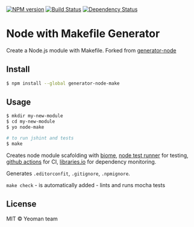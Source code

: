 [![NPM version][npm-image]][npm-url]
[![Build Status][build-image]][build-url]
[![Dependency Status][deps-image]][deps-url]

# Node with Makefile Generator

Create a Node.js module with Makefile. Forked from [generator-node]

## Install

```sh
$ npm install --global generator-node-make
```

## Usage

```sh
$ mkdir my-new-module
$ cd my-new-module
$ yo node-make

# to run jshint and tests
$ make
```

Creates node module scafolding with [biome], [node test runner] for testing, [github actions] for CI,
[libraries.io] for dependency monitoring.

Generates `.editorconfit`, `.gitignore`, `.npmignore`.

`make check` - is automatically added - lints and runs mocha tests

## License

MIT © Yeoman team

[generator-node]: https://www.npmjs.com/package/generator-node
[biome]: https://biomejs.dev/
[node test runner]: https://nodejs.org/api/test.html
[libraries.io]: https://libraries.io
[github actions]: https://github.com/features/actions

[npm-image]: https://img.shields.io/npm/v/generator-node-make
[npm-url]: https://npmjs.org/package/generator-node-make

[build-url]: https://github.com/pirxpilot/generator-node-make/actions/workflows/check.yaml
[build-image]: https://img.shields.io/github/actions/workflow/status/pirxpilot/generator-node-make/check.yaml?branch=main

[deps-image]: https://img.shields.io/librariesio/release/npm/generator-node-make
[deps-url]: https://libraries.io/npm/generator-node-make
